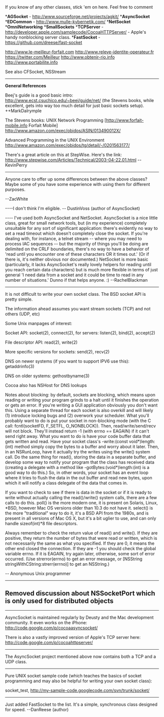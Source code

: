 If you know of any other classes, stick 'em on here. Feel free to comment


***AGSocket** - http://www.sourceforge.net/projects/agkit/
***AsyncSocket**
***EDCommon** - http://www.mulle-kybernetik.com/
***NetSocket**
***OmniNetworking**
***SmallSockets**
***TCPServer** - http://developer.apple.com/samplecode/CocoaHTTPServer/ - Apple's handy nonblocking server class.
***FastSocket** - https://github.com/dreese/fast-socket

 http://www.le-meilleur-forfait.com http://www.releve-identite-operateur.fr https://twitter.com/Meilleur http://www.obtenir-rio.info http://www.portabilite.info

See also CFSocket, NSStream

----
**General References**

Beej's guide is a good basic intro: http://www.ecst.csuchico.edu/~beej/guide/net/  (the Stevens books, while excellent, gets into way too much detail for just basic sockets setup).  ++MarkDalrymple

The Stevens books:
UNIX Network Programming  [http://www.forfait-mobile.info Forfait Mobile]
http://www.amazon.com/exec/obidos/ASIN/013490012X/

Advanced Programming in the UNIX Environment 
http://www.amazon.com/exec/obidos/tg/detail/-/0201563177/

There's a great article on this at StepWise. Here's the link: http://www.stepwise.com/Articles/Technical/2003-04-22.01.html --KevinPerry

----

Anyone care to offer up some differences between the above classes? Maybe some of you have some experience with using them for different purposes.

--ZacWhite

----I don't think I'm eligible. -- DustinVoss (author of AsyncSocket)

---- I've used both AsyncSocket and NetSocket.  AsyncSocket is a nice little class, great for small network tools, but (in my experience) completely unsuitable for any sort of significant application: there's evidently no way to set a read timeout which doesn't completely close the socket.  If you're dealing with, for instance, a telnet stream -- where you may need to process IAC sequences -- but the majority of things you'll be doing are delimited on the CRLF boundaries, there's no way to have a behavior of 'read until you encounter one of these characters OR it times out.'  (Or if there is, it's neither obvious nor documented.)  NetSocket is more basic (particularly, it lacks AsyncSocket's really lovely helpers for reading until you reach certain data characters) but is much more flexible in terms of just general 'I need data from a socket and it could be time to read in any number of situations.'  Dunno if that helps anyone. :) --RachelBlackman

----

It is not difficult to write your own socket class.  The BSD socket API is pretty simple.

The information ahead assumes you want stream sockets (TCP) and not others (UDP, etc)

Some Unix manpages of interest:

Socket API: socket(2), connect(2),  for servers: listen(2), bind(2), accept(2)

File descriptor API: read(2), write(2)

More specific versions for sockets: send(2), recv(2)

DNS on newer systems (if you want to support IPV6 use this): getaddrinfo(3)

DNS on older systems: gethostbyname(3)

Cocoa also has NSHost for DNS lookups

Notes about blocking: by default, sockets are blocking, which means upon reading or writing your program grinds to a halt until it finishes the operation or gets an error.  If you're writing a GUI application obviously you don't want this.  Using a separate thread for each socket is also overkill and will likely (1) introduce locking bugs and (2) overwork your scheduler.  What you'll probably want to do is put your socket in non-blocking mode (with the C call: fcntl(socketFD, F_SETFL, O_NONBLOCK)).  Then, read/write/send/recv will not block.  They'll instead return -1 (with errno == EAGAIN) if it can't send right away.  What you want to do is have your code buffer data that gets written and read.  Have your socket class's -write:(const void*)length:(int) method simply copy the bytes to a buffer and worry about it later.  Then, in an NSRunLoop, have it actually try the writes using the write() system call.  Do the same thing for read(), storing the data in a separate buffer, and develop some way to notify your program that the class has received data (creating a delegate with a method like -gotBytes:(void*)length:(int) is a good way to do this.)  So, in other words, your socket has an event loop where it tries to flush the data in the out buffer and read new bytes, upon which it will notify a class delegate of the data that comes in.

If you want to check to see if there is data in the socket or if it is ready to write without actually calling the read()/write() system calls, there are a few calls to do this.  poll() is the more modern one, it is present on Solaris, Linux, *BSD, however Mac OS versions older than 10.3 do not have it.  select() is the more "traditional" way to do it, it's a BSD API from the 1980s, and is present in all versions of Mac OS X, but it's a bit uglier to use, and can only handle sizeof(int)*8 file descriptors.

Always remember to check the return value of read() and write().  If they are positive, they return the number of bytes that were read or written, which is not necessarily the same as what you specified.  If they are 0, it means the other end closed the connection.  If they are -1 you should check the global variable errno.  If it is EAGAIN, try again later, otherwise, some sort of error occurred.  (Use strerror(errno) to get an error message, or [NSString stringWithCString:strerr(errno)] to get an NSString.)

-- Anonymous Unix programmer

----
Removed discussion about NSSocketPort which is only used for distributed objects
----

----
AsyncSocket is maintained regularly by Deusty and the Mac development community.  It even works on the iPhone:
http://code.google.com/p/cocoaasyncsocket/

There is also a vastly improved version of Apple's TCP server here:
http://code.google.com/p/cocoahttpserver/

----
The AsyncSocket project mentioned above now contains both a TCP and a UDP class.

----

Pure UNIX socket sample code (which teaches the basics of socket programming and may also be helpful for writing your own socket class): 

socket_test, http://my-sample-code.googlecode.com/svn/trunk/socket/

----

Just added FastSocket to the list. It's a simple, synchronous class designed for speed. --DanReese (author)
